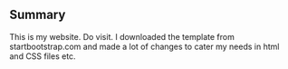 ## Summary
This is my website. Do visit. I downloaded the template from startbootstrap.com and made a lot of changes to cater my needs in html and CSS files etc.